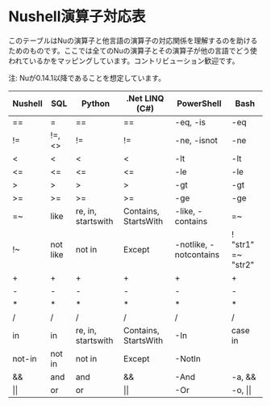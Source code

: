 # Nushell演算子対応表

このテーブルはNuの演算子と他言語の演算子の対応関係を理解するのを助けるためのものです。ここでは全てのNuの演算子とその演算子が他の言語でどう使われているかをマッピングしています。コントリビューション歓迎です。

注: Nuが0.14.1以降であることを想定しています。

| Nushell  | SQL      | Python              | .Net LINQ (C#)       | PowerShell             | Bash               |
| -------- | -------- | --------------------| -------------------- | ---------------------- | ------------------ |
| ==       | =        | ==                  | ==                   | -eq, -is               | -eq                |
| !=       | !=, <>   | !=                  | !=                   | -ne, -isnot            | -ne                |
| <        | <        | <                   | <                    | -lt                    | -lt                |
| <=       | <=       | <=                  | <=                   | -le                    | -le                |
| >        | >        | >                   | >                    | -gt                    | -gt                |
| >=       | >=       | >=                  | >=                   | -ge                    | -ge                |
| =~       | like     | re, in, startswith  | Contains, StartsWith | -like, -contains       | =~                 |
| !~       | not like | not in              | Except               | -notlike, -notcontains | ! "str1" =~ "str2" |
| +        | +        | +                   | +                    | +                      | +                  |
| -        | -        | -                   | -                    | -                      | -                  |
| *        | *        | *                   | *                    | *                      | *                  |
| /        | /        | /                   | /                    | /                      | /                  |
| in       | in       | re, in, startswith  | Contains, StartsWith | -In                    | case in            |
| not-in   | not in   | not in              | Except               | -NotIn                 |                    |
| &&       | and      | and                 | &&                   | -And                   | -a, &&             |
| \|\|     | or       | or                  | \|\|                 | -Or                    | -o, \|\|           |
